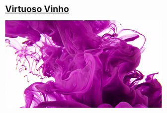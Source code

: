 # [Virtuoso Vinho](https://virtuosovinho.com.br/) 
<!-- - [Cover Countdown](http://forbetterweb.com/htmlandbootstrap/cover-countdown-one-page-websites-html-bootstrap/) -->

<!-- <img src="https://raw.githubusercontent.com/elkindnet/forbetterweb-cover-countdown/gh-pages/img/screenshot.jpg"> -->
<img src="img/cover.jpg">
<!-- 
## Creator

ForBetterWeb was created by and is maintained by **Jeny Elkind**, [elkind.net](http://elkind.net/).

* https://github.com/jenyelkind
* https://elkind.net
* https://www.facebook.com/jenyelkind

ForBetterWeb is based on the [Bootstrap](http://getbootstrap.com/) framework created by [Mark Otto](https://twitter.com/mdo) and [Jacob Thorton](https://twitter.com/fat). -->

## Copyright and License

Copyright 2021 bedhabits
# virtuoso - comunidade de vinhos biodinâmicos e naturais
